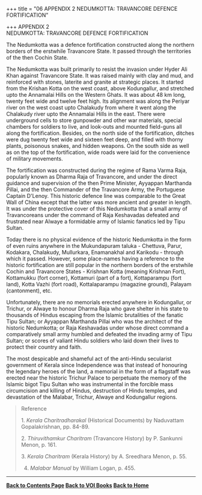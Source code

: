 +++
title = "06  APPENDIX 2         NEDUMKOTTA: TRAVANCORE DEFENCE FORTIFICATION"

+++
APPENDIX 2  
NEDUMKOTTA: TRAVANCORE DEFENCE FORTIFICATION

The Nedumkotta was a defence fortification constructed along the
northern borders of the erstwhile Travancore State. It passed through
the territories of the then Cochin State.

The Nedumkotta was built primarily to resist the invasion under Hyder
Ali Khan against Travancore State. It was raised mainly with clay and
mud, and reinforced with stones, laterite and granite at strategic
places. It started from the Krishan Kotta on the west coast, above
Kodungallur, and stretched upto the Annamalai Hills on the Western
Ghats. It was about 48 km long, twenty feet wide and twelve feet high.
Its alignment was along the Periyar river on the west coast upto
Chalakudy from where it went along the Chalakudy river upto the
Annamalai Hills in the east. There were underground cells to store
gunpowder and other war materials, special chambers for soldiers to
live, and look-outs and mounted field-guns all along the fortification.
Besides, on the north side of the fortification, ditches were dug twenty
feet wide and sixteen feet deep, and filled with thorny plants,
poisonous snakes, and hidden weapons. On the south side as well as on
the top of the fortification, wide roads were laid for the convenience
of military movements.

The fortification was constructed during the regime of Rama Varma Raja,
popularly known as Dharma Raja of Travancore, and under the direct
guidance and supervision of the then Prime Minister, Ayyappan Marthanda
Pillai, and the then Commander of the Travancore Army, the Portuguese
Captain D'Lenoy. This historic defence line was comparable to the Great
Wall of China except that the latter was more ancient and greater in
length. It was under the protective cover of this Nedumkotta that a
small army of Travancoreans under the command of Raja Keshavadas
defeated and frustrated near Alwaye a formidable army of Islamic
fanatics led by Tipu Sultan.

Today there is no physical evidence of the historic Nedumkotta in the
form of even ruins anywhere in the Mukundapuram taluka - Chettuva,
Parur, Kodakara, Chalakudy, Mullurkara, Enamanakhal and Karikodu -
through which it passed. However, some place-names having a reference to
the historic fortification are still popular in the northern borders of
the erstwhile Cochin and Travancore States - Krishnan Kotta (meaning
Krishnan Fort), Kottamukku (fort corner), Kottamuri (part of a fort),
Kottaparampu (fort land), Kotta Vazhi (fort road), Kottalaparampu
(magazine ground), Palayam (cantonment), etc.

Unfortunately, there are no memorials erected anywhere in Kodungallur,
or Trichur, or Alwaye to honour Dharma Raja who gave shelter in his
state to thousands of Hindus escaping from the Islamic brutalities of
the fanatic Tipu Sultan; or Ayyappan Marthanda Pillai who was the
architect of the historic Nedumkotta; or Raja Keshavadas under whose
direct command a comparatively small army humbled and defeated the
invading army of Tipu Sultan; or scores of valiant Hindu soldiers who
laid down their lives to protect their country and faith.

The most despicable and shameful act of the anti-Hindu secularist
government of Kerala since Independence was that instead of honouring
the legendary heroes of the land, a memorial in the form of a flagstaff
was erected near the historic Trichur Palace to perpetuate the memory of
the Islamic bigot Tipu Sultan who was instrumental in the forcible mass
circumcision and killing of Hindus, destruction of Hindu temples, and
devastation of the Malabar, Trichur, Alwaye and Kodungallur regions.

> Reference
>
> 1\. *Kerala Charitradharakal* (Historical Documents) by Naduvattam
> Gopalakrishnan, pp. 84-89.
>
> 2\. *Thiruvithamkur Charitram* (Travancore History) by P. Sankunni
> Menon, p. 161.
>
> 3\. *Kerala Charitram* (Kerala History) by A. Sreedhara Menon, p. 55.
>
> 4. *Malabar Manual* by William Logan, p. 455.  

------------------------------------------------------------------------

**[Back to Contents Page](index.htm)    [Back to VOI
Books](http://voi.org/books)    [Back to Home](http://voi.org)**
